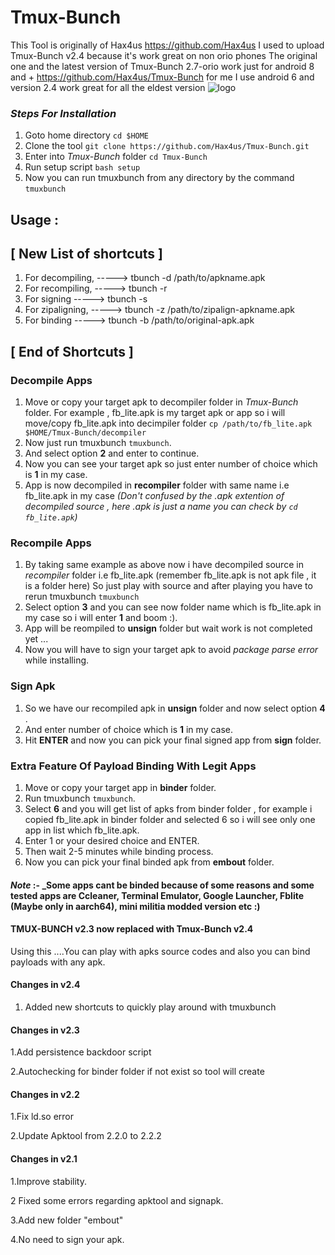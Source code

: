 # Tmux-Bunch
This Tool is originally of Hax4us https://github.com/Hax4us
I used to upload Tmux-Bunch v2.4 because it's work great on non orio phones
The original one and the latest version of Tmux-Bunch 2.7-orio
work just for android 8 and + https://github.com/Hax4us/Tmux-Bunch
for me I use android 6 and version 2.4 work great for all the eldest version 
![logo](../master/docs/images/Screenshot_20181108-014448.png)

### _Steps For Installation_
1. Goto home directory `cd $HOME`
2. Clone the tool `git clone https://github.com/Hax4us/Tmux-Bunch.git`
3. Enter into _Tmux-Bunch_ folder `cd Tmux-Bunch`
4. Run setup script `bash setup`
5. Now you can run tmuxbunch from any directory by the command `tmuxbunch`

## Usage :
## [ New List of shortcuts ]
1. For decompiling,
-----> tbunch -d /path/to/apkname.apk
2. For recompiling,
-----> tbunch -r
3. For signing
-----> tbunch -s
4. For zipaligning,
-----> tbunch -z /path/to/zipalign-apkname.apk
5. For binding
-----> tbunch -b /path/to/original-apk.apk
## [ End of Shortcuts ]
### Decompile Apps
1. Move or copy your target apk to decompiler folder in _Tmux-Bunch_ folder. For example , fb_lite.apk is my target apk or app so i will move/copy fb_lite.apk into decimpiler folder `cp /path/to/fb_lite.apk $HOME/Tmux-Bunch/decompiler `
2. Now just run tmuxbunch `tmuxbunch`.
3. And select option __2__ and enter to continue.
4. Now you can see your target apk so just enter number of choice which is __1__ in my case.
5. App is now decompiled in __recompiler__ folder with same name i.e fb_lite.apk in my case _(Don't confused by the .apk extention of decompiled source , here .apk is just a name you can check by `cd fb_lite.apk`)_

### Recompile Apps
1. By taking same example as above now i have decompiled source in _recompiler_ folder i.e fb_lite.apk (remember fb_lite.apk is not apk file , it is a folder here) So just play with source and after playing you have to rerun tmuxbunch `tmuxbunch`
2. Select option __3__ and you can see now folder name which is fb_lite.apk in my case so i will enter __1__ and boom :).
3. App will be reompiled to __unsign__ folder but wait work is not completed yet ...
4. Now you will have to sign your target apk to avoid _package parse error_ while installing.

### Sign Apk
1. So we have our recompiled apk in __unsign__ folder and now select option __4__ .
2. And enter number of choice which is __1__ in my case.
3. Hit __ENTER__ and now you can pick your final signed app from __sign__ folder.

### Extra Feature Of Payload Binding With Legit Apps
1. Move or copy your target app in __binder__ folder.
2. Run tmuxbunch `tmuxbunch`.
3. Select __6__ and you will get list of apks from binder folder , for example i copied fb_lite.apk in binder folder and selected 6 so i will see only one app in list which fb_lite.apk.
4. Enter 1 or your desired choice and ENTER.
5. Then wait 2-5 minutes while binding process.
6. Now you can pick your final binded apk from __embout__ folder.

#### _Note_ :- _Some apps cant be binded because of some reasons and some tested apps are Ccleaner, Terminal Emulator, Google Launcher, Fblite (Maybe only in aarch64), mini militia modded version etc :)
#### TMUX-BUNCH v2.3 now replaced with Tmux-Bunch v2.4
Using this ....You can play with apks source codes and also you can bind payloads with any apk.

#### Changes in v2.4
1. Added new shortcuts to quickly play around with tmuxbunch

#### Changes in v2.3

 1.Add persistence backdoor script

 2.Autochecking for binder folder if not exist so tool will create 

#### Changes in v2.2

 1.Fix ld.so error

 2.Update Apktool from 2.2.0 to 2.2.2

#### Changes in v2.1

 1.Improve stability.

 2 Fixed some errors regarding apktool and signapk.

 3.Add new folder "embout"

 4.No need to sign your apk.
